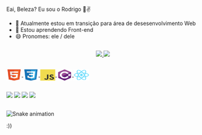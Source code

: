 Eai, Beleza? Eu sou o Rodrigo 👋✌

- 🔭 Atualmente estou em transição para área de desesenvolvimento Web
- 🌱 Estou aprendendo Front-end
- 😄 Pronomes: ele / dele

 ##

<div align="center">
  <a href="https://github.com/rodrigoopereiraa">
  <img height="180em" src="https://github-readme-stats.vercel.app/api?username=rodrigoopereiraa&show_icons=true&theme=dracula&include_all_commits=true&count_private=true"/>
  <img height="180em" src="https://github-readme-stats.vercel.app/api/top-langs/?username=rodrigoopereiraa&layout=compact&langs_count=7&theme=dracula"/>
</div>

 ##

<div>
  <img align="center" alt="Rafa-HTML" height="30" width="40" src="https://raw.githubusercontent.com/devicons/devicon/master/icons/html5/html5-original.svg">
  <img align="center" alt="Rafa-CSS" height="30" width="40" src="https://raw.githubusercontent.com/devicons/devicon/master/icons/css3/css3-original.svg">
  <img align="center" alt="Rafa-Js" height="30" width="40" src="https://raw.githubusercontent.com/devicons/devicon/master/icons/javascript/javascript-original.svg">
  <img align="center" alt="Rafa-Csharp" height="30" width="40" src="https://raw.githubusercontent.com/devicons/devicon/master/icons/csharp/csharp-original.svg">
  <img align="center" alt="Rafa-React" height="30" width="40" src="https://raw.githubusercontent.com/devicons/devicon/master/icons/react/react-original.svg">  
</div>
  
  ##
 
<div> 
  <a href="https://www.linkedin.com/in/rodrigo-pereira2006/" target="_blank"><img src="https://img.shields.io/badge/-LinkedIn-%230077B5?style=for-the-badge&logo=linkedin&logoColor=white" target="_blank"></a>
  <a href="mailto:rodrigo20.ads@gmail.com"><img src="https://img.shields.io/badge/-Gmail-%23333?style=for-the-badge&logo=gmail&logoColor=white" target="_blank"></a>
  <a href="https://instagram.com/rodrigo.perfer" target="_blank"><img src="https://img.shields.io/badge/-Instagram-%23E4405F?style=for-the-badge&logo=instagram&logoColor=white" target="_blank"></a>
  <a href="https://discord.gg/pDbY76q8Qf" target="_blank"><img src="https://img.shields.io/badge/Discord-7289DA?style=for-the-badge&logo=discord&logoColor=white" target="_blank"></a> 
</div>
 
 ##

<div>

![Snake animation](https://github.com/rodrigoopereiraa/rodrigoopereiraa/blob/output/github-contribution-grid-snake.svg)
 
</div>
:))
